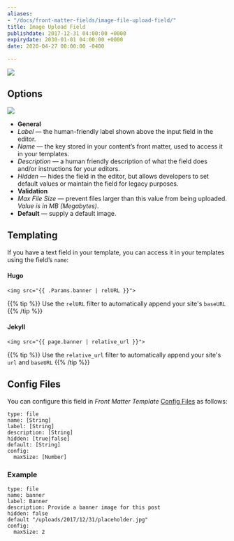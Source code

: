 ```yaml
---
aliases:
- "/docs/front-matter-fields/image-file-upload-field/"
title: Image Upload Field
publishdate: 2017-12-31 04:00:00 +0000
expirydate: 2030-01-01 04:00:00 +0000
date: 2020-04-27 00:00:00 -0400

---
```


![](/uploads/2018/01/file-preview.png)

## Options
![](/uploads/2020/04/image-settings.png)

- **General**
 - _Label_ &mdash; the human-friendly label shown above the input field in the editor.
  - _Name_ &mdash; the key stored in your content’s front matter, used to access it in your templates.
  - _Description_ &mdash; a human friendly description of what the field does and/or instructions for your editors.
  - _Hidden_ &mdash; hides the field in the editor, but allows developers to set default values or maintain the field for legacy purposes.
- **Validation**
 - _Max File Size_ &mdash; prevent files larger than this value from being uploaded. *Value is in MB (Megabytes)*.
- **Default** &mdash; supply a default image.

## Templating
If you have a text field in your template, you can access it in your templates using the field’s `name`:

#### Hugo
```
<img src="{{ .Params.banner | relURL }}">
```

{{% tip %}}
Use the `relURL` filter to automatically append your site's `baseURL`
{{% /tip %}}

#### Jekyll
```
<img src="{{ page.banner | relative_url }}">
```

{{% tip %}}
Use the `relative_url` filter to automatically append your site's `url` and `baseURL`
{{% /tip %}}

## Config Files
You can configure this field in _Front Matter Template_ [Config Files](/docs/settings/config-files/) as follows:

```
type: file
name: [String]
label: [String]
description: [String]
hidden: [true|false]
default: [String]
config:
  maxSize: [Number]
```

### Example
```
type: file
name: banner
label: Banner
description: Provide a banner image for this post
hidden: false
default "/uploads/2017/12/31/placeholder.jpg"
config:
  maxSize: 2
```
